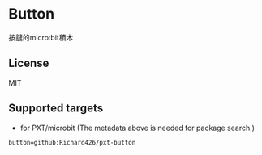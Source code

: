 # Button

按鍵的micro:bit積木

## License

MIT

## Supported targets

* for PXT/microbit
(The metadata above is needed for package search.)

```package
button=github:Richard426/pxt-button
```
